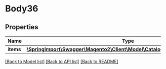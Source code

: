 # Body36

## Properties
Name | Type | Description | Notes
------------ | ------------- | ------------- | -------------
**items** | [**\SpringImport\Swagger\Magento2\Client\Model\CatalogDataProductLinkInterface[]**](CatalogDataProductLinkInterface.md) |  | 

[[Back to Model list]](../README.md#documentation-for-models) [[Back to API list]](../README.md#documentation-for-api-endpoints) [[Back to README]](../README.md)



